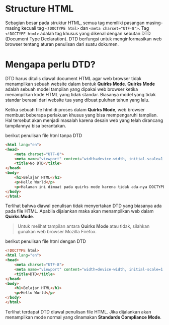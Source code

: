 # Structure HTML

Sebagian besar pada struktur HTML, semua tag memiliki pasangan masing-masing kecuali tag `<!DOCTYPE html>` dan `<meta charset="UTF-8">`. Tag `<!DOCTYPE html>` adalah tag khusus yang dikenal dengan sebutan DTD (Document Type Declaration). DTD berfungsi untuk menginformasikan web browser tentang aturan penulisan dari suatu dokumen.

# Mengapa perlu DTD?

DTD harus ditulis diawal document HTML agar web browser tidak menampilkan sebuah website dalam bentuk **Quirks Mode**. **Quirks Mode** adalah sebuah model tampilan yang dipakai web browser ketika menampilkan kode HTML yang tidak standar. Biasanya model yang tidak standar berasal dari website tua yang dibuat puluhan tahun yang lalu.

Ketika sebuah file html di proses dalam **Quirks Mode**, web browser membuat beberapa perlakuan khusus yang bisa mempengaruhi tampilan. Hal tersebut akan menjadi masalah karena desain web yang telah dirancang tampilannya bisa berantakan.

berikut penulisan file html tanpa DTD

```html
<html lang="en">
<head>
    <meta charset="UTF-8">
    <meta name="viewport" content="width=device-width, initial-scale=1.0">
    <title>No DTD</title>
</head>
<body>
    <h1>Belajar HTML</h1>
    <p>Hello World</p>
    <p>Halaman ini dimuat pada quirks mode karena tidak ada-nya DOCTYPE html</p>
</body>
</html>
```

Terlihat bahwa diawal penulisan tidak menyertakan DTD yang biasanya ada pada file HTML. Apabila dijalankan maka akan menampilkan web dalam **Quirks Mode**.

> Untuk melihat tampilan antara **Quirks Mode** atau tidak, silahkan gunakan web browser Mozilla Firefox.

berikut penulisan file html dengan DTD

```html
<!DOCTYPE html>
<html lang="en">
<head>
    <meta charset="UTF-8">
    <meta name="viewport" content="width=device-width, initial-scale=1.0">
    <title>DTD</title>
</head>
<body>
    <h1>Belajar HTML</h1>
    <p>Hello World</p>
</body>
</html>
```

Terlihat terdapat DTD diawal penulisan file HTML. Jika dijalankan akan menampilkan mode normal yang dinamakan **Standards Compliance Mode**.